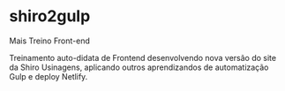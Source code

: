 # shiro2gulp
Mais Treino Front-end

Treinamento auto-didata de Frontend desenvolvendo nova versão do site da Shiro Usinagens, aplicando outros aprendizandos de automatização Gulp e deploy Netlify.
